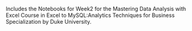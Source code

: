 Includes the Notebooks for Week2 for the Mastering Data Analysis with Excel Course in Excel to MySQL:Analytics Techniques for Business Specialization by Duke University.
